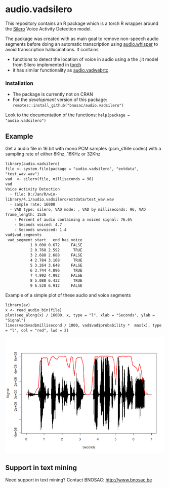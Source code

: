 # audio.vadsilero

This repository contains an R package which is a torch R wrapper around the [Silero](https://github.com/snakers4/silero-vad) Voice Activity Detection model.

The package was created with as main goal to remove non-speech audio segments before doing an automatic transcription using [audio.whisper](https://github.com/bnosac/audio.whisper) to avoid transcription hallucinations. It contains

- functions to detect the location of voice in audio using a the .jit model from Silero implemented in [torch](https://github.com/snakers4/silero-vad)
- it has similar functionality as [audio.vadwebrtc](https://github.com/bnosac/audio.vadwebrtc)

### Installation

- The package is currently not on CRAN
- For the *development* version of this package: `remotes::install_github("bnosac/audio.vadsilero")`

Look to the documentation of the functions: `help(package = "audio.vadsilero")`

## Example

Get a audio file in 16 bit with mono PCM samples (pcm_s16le codec) with a sampling rate of either 8Khz, 16KHz or 32Khz 

```{r}
library(audio.vadsilero)
file <- system.file(package = "audio.vadsilero", "extdata", "test_wav.wav")
vad  <- silero(file, milliseconds = 96)
vad
Voice Activity Detection 
  - file: D:/Jan/R/win-library/4.1/audio.vadsilero/extdata/test_wav.wav 
  - sample rate: 16000 
  - VAD type: silero, VAD mode: , VAD by milliseconds: 96, VAD frame_length: 1536
    - Percent of audio containing a voiced signal: 76.6% 
    - Seconds voiced: 4.7 
    - Seconds unvoiced: 1.4 
vad$vad_segments
 vad_segment start   end has_voice
           1 0.000 0.672     FALSE
           2 0.768 2.592      TRUE
           3 2.688 2.688     FALSE
           4 2.784 3.168      TRUE
           5 3.264 3.648     FALSE
           6 3.744 4.896      TRUE
           7 4.992 4.992     FALSE
           8 5.088 6.432      TRUE
           9 6.528 6.912     FALSE
```

Example of a simple plot of these audio and voice segments

```{r}
library(av)
x <- read_audio_bin(file)
plot(seq_along(x) / 16000, x, type = "l", xlab = "Seconds", ylab = "Signal")
lines(vad$vad$millisecond / 1000, vad$vad$probability *  max(x), type = "l", col = "red", lwd = 2)
```

![](tools/example-detection.png)


## Support in text mining

Need support in text mining?
Contact BNOSAC: http://www.bnosac.be


